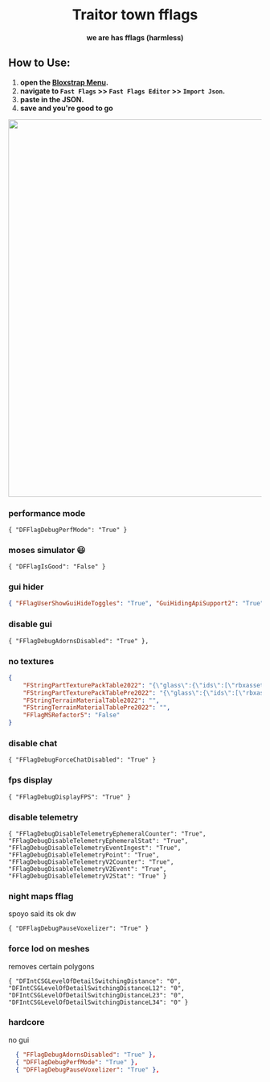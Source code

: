 <h1 align="center">Traitor town fflags</h1>
<h4 align="center">we are has fflags (harmless)</h1>

## How to Use:
1. **open the [Bloxstrap Menu](https://github.com/pizzaboxer/bloxstrap).**
2. **navigate to `Fast Flags` >> `Fast Flags Editor` >> `Import Json`.**
3. **paste in the JSON.**
4. **save and you're good to go**
<img src="/assets/tutorial.gif" width="750"/>

### performance mode
```
{ "DFFlagDebugPerfMode": "True" }
```

### moses simulator 😃
```
{ "DFFlagIsGood": "False" }
```

### gui hider
```json
{ "FFlagUserShowGuiHideToggles": "True", "GuiHidingApiSupport2": "True" }
```

### disable gui
```
{ "FFlagDebugAdornsDisabled": "True" },
```

### no textures
```json
{
    "FStringPartTexturePackTable2022": "{\"glass\":{\"ids\":[\"rbxassetid://9873284556\",\"rbxassetid://9438453972\"],\"color\":[254,254,254,7]}}",
    "FStringPartTexturePackTablePre2022": "{\"glass\":{\"ids\":[\"rbxassetid://7547304948\",\"rbxassetid://7546645118\"],\"color\":[254,254,254,7]}}",
    "FStringTerrainMaterialTable2022": "",
    "FStringTerrainMaterialTablePre2022": "",
    "FFlagMSRefactor5": "False"
}
```

### disable chat
```
{ "FFlagDebugForceChatDisabled": "True" }
```

### fps display
```
{ "FFlagDebugDisplayFPS": "True" }
```

### disable telemetry
```
{ "FFlagDebugDisableTelemetryEphemeralCounter": "True", "FFlagDebugDisableTelemetryEphemeralStat": "True", "FFlagDebugDisableTelemetryEventIngest": "True", "FFlagDebugDisableTelemetryPoint": "True", "FFlagDebugDisableTelemetryV2Counter": "True", "FFlagDebugDisableTelemetryV2Event": "True", "FFlagDebugDisableTelemetryV2Stat": "True" }
```

### night maps fflag
spoyo said its ok dw
```
{ "DFFlagDebugPauseVoxelizer": "True" } 
```

### force lod on meshes
removes certain polygons
```
{ "DFIntCSGLevelOfDetailSwitchingDistance": "0", "DFIntCSGLevelOfDetailSwitchingDistanceL12": "0", "DFIntCSGLevelOfDetailSwitchingDistanceL23": "0", "DFIntCSGLevelOfDetailSwitchingDistanceL34": "0" }
```

### hardcore 
no gui
```json
  { "FFlagDebugAdornsDisabled": "True" },
  { "DFFlagDebugPerfMode": "True" },
  { "DFFlagDebugPauseVoxelizer": "True" },
```
